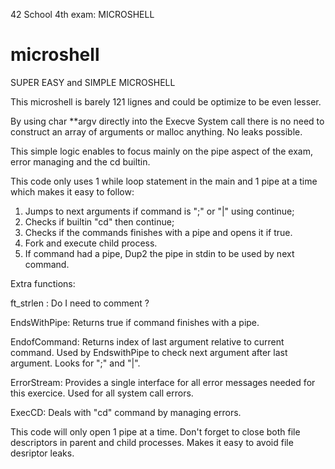 42 School 4th exam: MICROSHELL

# microshell

SUPER EASY and SIMPLE MICROSHELL

This microshell is barely 121 lignes and could be optimize to be even lesser.

By using char **argv directly into the Execve System call there is no need to construct an array of arguments or malloc anything. No leaks possible.

This simple logic enables to focus mainly on the pipe aspect of the exam, error managing and the cd builtin. 

This code only uses 1 while loop statement in the main and 1 pipe at a time which makes it easy to follow:
1. Jumps to next arguments if command is ";" or "|" using continue;
2. Checks if builtin "cd" then continue;
3. Checks if the commands finishes with a pipe and opens it if true.
4. Fork and execute child process.
5. If command had a pipe, Dup2 the pipe in stdin to be used by next command.

Extra functions:

ft_strlen : Do I need to comment ?

EndsWithPipe: Returns true if command finishes with a pipe.

EndofCommand: Returns index of last argument relative to current command. Used by EndswithPipe to check next argument after last argument. Looks for ";" and  "|".

ErrorStream: Provides a single interface for all error messages needed for this exercice. Used for all system call errors.

ExecCD: Deals with "cd" command by managing errors. 

This code will only open 1 pipe at a time. Don't forget to close both file descriptors in parent and child processes. Makes it easy to avoid file desriptor leaks. 
